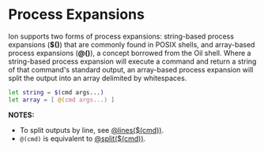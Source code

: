 # Process Expansions

Ion supports two forms of process expansions: string-based process expansions (**$()**) that are
commonly found in POSIX shells, and array-based process expansions (**@()**), a concept borrowed
from the Oil shell. Where a string-based process expansion will execute a command and return a
string of that command's standard output, an array-based process expansion will split the output
into an array delimited by whitespaces.

```sh
let string = $(cmd args...)
let array = [ @(cmd args...) ]
```
**NOTES:**
- To split outputs by line, see [@lines($(cmd))](https://doc.redox-os.org/ion-manual/html/expansions/05-method.html#lines).
- `@(cmd)` is equivalent to [@split($(cmd))](https://doc.redox-os.org/ion-manual/html/expansions/05-method.html#split).
